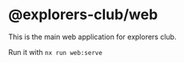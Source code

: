 # @explorers-club/web

This is the main web application for explorers club.

Run it with `nx run web:serve`